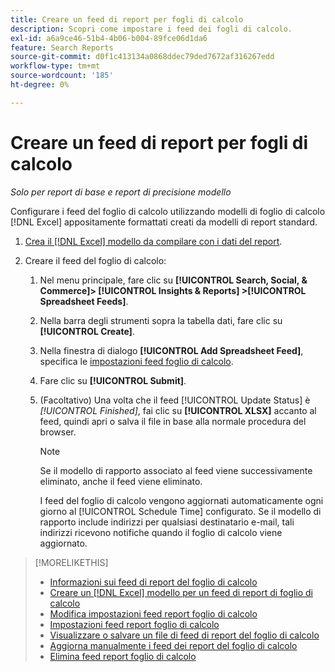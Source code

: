 ```yaml
---
title: Creare un feed di report per fogli di calcolo
description: Scopri come impostare i feed dei fogli di calcolo.
exl-id: a6a9ce46-51b4-4b06-b004-89fce06d1da6
feature: Search Reports
source-git-commit: d0f1c413134a0868ddec79ded7672af316267edd
workflow-type: tm+mt
source-wordcount: '185'
ht-degree: 0%

---
```


# Creare un feed di report per fogli di calcolo

*Solo per report di base e report di precisione modello*

Configurare i feed del foglio di calcolo utilizzando modelli di foglio di calcolo [!DNL Excel] appositamente formattati creati da modelli di report standard.

1. [Crea il  [!DNL Excel] modello da compilare con i dati del report](spreadsheet-feed-create-excel-template.md).

2. Creare il feed del foglio di calcolo:

   1. Nel menu principale, fare clic su **[!UICONTROL Search, Social, & Commerce]> [!UICONTROL Insights & Reports] >[!UICONTROL Spreadsheet Feeds]**.

   1. Nella barra degli strumenti sopra la tabella dati, fare clic su **[!UICONTROL Create]**.

   1. Nella finestra di dialogo **[!UICONTROL Add Spreadsheet Feed]**, specifica le [impostazioni feed foglio di calcolo](spreadsheet-feed-settings.md).

   1. Fare clic su **[!UICONTROL Submit]**.

   1. (Facoltativo) Una volta che il feed [!UICONTROL Update Status] è *[!UICONTROL Finished]*, fai clic su **[!UICONTROL XLSX]** accanto al feed, quindi apri o salva il file in base alla normale procedura del browser.

      >[!NOTE]
      >
      >Se il modello di rapporto associato al feed viene successivamente eliminato, anche il feed viene eliminato.

      I feed del foglio di calcolo vengono aggiornati automaticamente ogni giorno al [!UICONTROL Schedule Time] configurato. Se il modello di rapporto include indirizzi per qualsiasi destinatario e-mail, tali indirizzi ricevono notifiche quando il foglio di calcolo viene aggiornato.

>[!MORELIKETHIS]
>
>* [Informazioni sui feed di report del foglio di calcolo](spreadsheet-feed-about.md)
>* [Creare un  [!DNL Excel] modello per un feed di report di foglio di calcolo](spreadsheet-feed-create-excel-template.md)
>* [Modifica impostazioni feed report foglio di calcolo](spreadsheet-feed-edit.md)
>* [Impostazioni feed report foglio di calcolo](spreadsheet-feed-settings.md)
>* [Visualizzare o salvare un file di feed di report del foglio di calcolo](spreadsheet-feed-view-or-save.md)
>* [Aggiorna manualmente i feed dei report del foglio di calcolo](spreadsheet-feed-refresh.md)
>* [Elimina feed report foglio di calcolo](spreadsheet-feed-delete.md)
